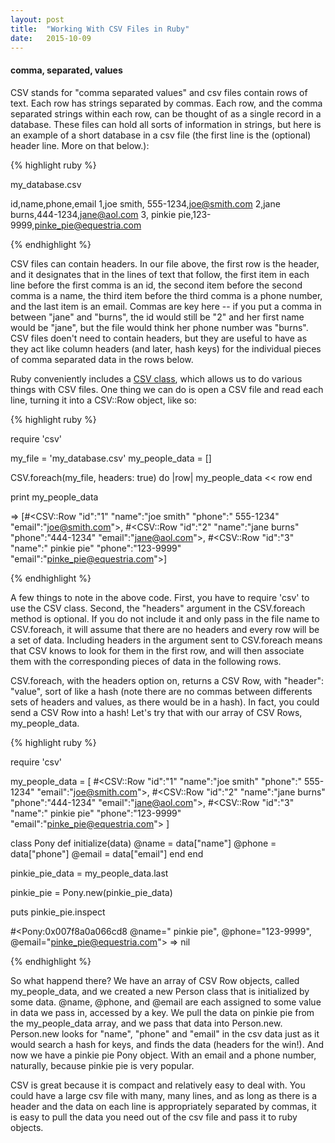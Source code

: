 ```yaml
---
layout: post
title:  "Working With CSV Files in Ruby"
date:   2015-10-09
---
```



#### comma, separated, values
CSV stands for "comma separated values" and csv files contain rows of text. Each row has strings separated by commas. Each row, and the comma separated strings within each row, can be thought of as a single record in a database.  These files can hold all sorts of information in strings, but here is an example of a short database in a csv file (the first line is the (optional) header line. More on that below.):

{% highlight ruby %}

my_database.csv

id,name,phone,email
1,joe smith, 555-1234,joe@smith.com
2,jane burns,444-1234,jane@aol.com
3, pinkie pie,123-9999,pinke_pie@equestria.com

{% endhighlight %}

CSV files can contain headers. In our file above, the first row is the header, and it designates that in the lines of text that follow, the first item in each line before the first comma is an id, the second item before the second comma is a name, the third item before the third comma is a phone number, and the last item is an email. Commas are key here -- if you put a comma in between "jane" and "burns", the id would still be "2" and her first name would be "jane", but the file would think her phone number was "burns". CSV files doen't need to contain headers, but they are useful to have as they act like column headers (and later, hash keys) for the individual pieces of comma separated data in the rows below.

Ruby conveniently includes a <a href= "http://ruby-doc.org/stdlib-2.0.0/libdoc/csv/rdoc/CSV.html">CSV class</a>, which allows us to do various things with CSV files. One thing we can do is open a CSV file and read each line, turning it into a CSV::Row object, like so:

{% highlight ruby %}

  require 'csv'

  my_file = 'my_database.csv'
  my_people_data = []

  CSV.foreach(my_file, headers: true) do |row|
    my_people_data << row
  end

  print my_people_data

  => [#<CSV::Row "id":"1" "name":"joe smith" "phone":" 555-1234" "email":"joe@smith.com">, #<CSV::Row "id":"2" "name":"jane burns" "phone":"444-1234" "email":"jane@aol.com">, #<CSV::Row "id":"3" "name":" pinkie pie" "phone":"123-9999" "email":"pinke_pie@equestria.com">]

{% endhighlight %}

A few things to note in the above code. First, you have to require 'csv' to use the CSV class. Second, the "headers" argument in the CSV.foreach method is optional. If you do not include it and only pass in the file name to CSV.foreach, it will assume that there are no headers and every row will be a set of data. Including headers in the argument sent to CSV.foreach means that CSV knows to look for them in the first row, and will then associate them with the corresponding pieces of data in the following rows.

CSV.foreach, with the headers option on, returns a CSV Row, with "header": "value", sort of like a hash (note there are no commas between differents sets of headers and values, as there would be in a hash). In fact, you could send a CSV Row into a hash! Let's try that with our array of CSV Rows, my_people_data.

{% highlight ruby %}

  require 'csv'

  my_people_data = [
    #<CSV::Row "id":"1" "name":"joe smith" "phone":" 555-1234" "email":"joe@smith.com">,
    #<CSV::Row "id":"2" "name":"jane burns" "phone":"444-1234" "email":"jane@aol.com">,
    #<CSV::Row "id":"3" "name":" pinkie pie" "phone":"123-9999" "email":"pinke_pie@equestria.com">
    ]

  class Pony
    def initialize(data)
      @name = data["name"]
      @phone = data["phone"]
      @email = data["email"]
    end
  end

  pinkie_pie_data = my_people_data.last

  pinkie_pie = Pony.new(pinkie_pie_data)

  puts pinkie_pie.inspect

  #<Pony:0x007f8a0a066cd8 @name=" pinkie pie", @phone="123-9999", @email="pinke_pie@equestria.com">
=> nil

{% endhighlight %}

So what happend there? We have an array of CSV Row objects, called my_people_data, and we created a new Person class that is initialized by some data. @name, @phone, and @email are each assigned to some value in data we pass in, accessed by a key. We pull the data on pinkie pie from the my_people_data array, and we pass that data into Person.new. Person.new looks for "name", "phone" and "email" in the csv data just as it would search a hash for keys, and finds the data (headers for the win!). And now we have a pinkie pie Pony object. With an email and a phone number, naturally, because pinkie pie is very popular.

CSV is great because it is compact and relatively easy to deal with. You could have a large csv file with many, many lines, and as long as there is a header and the data on each line is appropriately separated by commas, it is easy to pull the data you need out of the csv file and pass it to ruby objects.